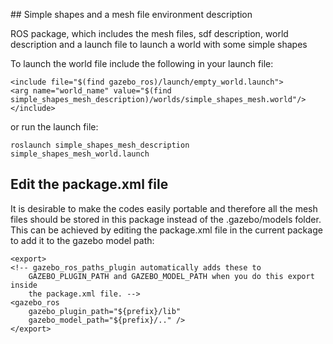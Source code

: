﻿﻿## Simple shapes and a mesh file environment description

ROS package, which includes the mesh files, sdf description, world description and a launch file to launch  a world with some simple shapes

To launch the world file include the following in your launch file:

    <include file="$(find gazebo_ros)/launch/empty_world.launch">
    <arg name="world_name" value="$(find simple_shapes_mesh_description)/worlds/simple_shapes_mesh.world"/>
    </include>

or run the launch file:

    roslaunch simple_shapes_mesh_description simple_shapes_mesh_world.launch

## Edit the package.xml file

It is desirable to make the codes easily portable and therefore all the mesh files should be stored in this package instead of the .gazebo/models folder. This can be achieved by editing the package.xml file in the current package to add it to the gazebo model path:

    <export>
    <!-- gazebo_ros_paths_plugin automatically adds these to
        GAZEBO_PLUGIN_PATH and GAZEBO_MODEL_PATH when you do this export inside
        the package.xml file. -->
    <gazebo_ros 
        gazebo_plugin_path="${prefix}/lib"
        gazebo_model_path="${prefix}/.." /> 
    </export>



